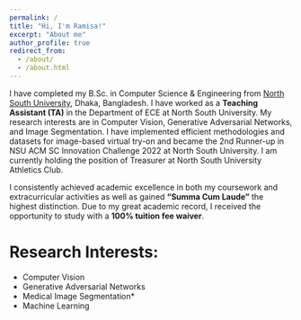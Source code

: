 ```yaml
---
permalink: /
title: "Hi, I'm Ramisa!"
excerpt: "About me"
author_profile: true
redirect_from: 
  - /about/
  - /about.html
---
```


I have completed my B.Sc. in Computer Science & Engineering from [North South University](https://www.northsouth.edu/), Dhaka, Bangladesh. I have worked as a **Teaching Assistant (TA)** in the Department of ECE at North South University. My research interests are in Computer Vision, Generative Adversarial Networks, and Image Segmentation. I have implemented efficient methodologies and datasets for image-based virtual try-on and became the 2nd Runner-up in NSU ACM SC Innovation Challenge 2022 at North South University. I am currently holding the position of Treasurer at North South University Athletics Club. 

I consistently achieved academic excellence in both my coursework and extracurricular activities as well as gained **“Summa Cum Laude”** the highest distinction. Due to my great academic record, I received the opportunity to study with a **100% tuition fee waiver**. 



Research Interests:
======
- Computer Vision
- Generative Adversarial Networks
- Medical Image Segmentation*
- Machine Learning
